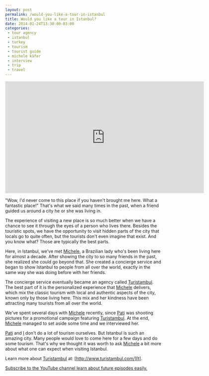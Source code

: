 ```yaml
---
layout: post
permalink: /would-you-like-a-tour-in-istanbul
title: Would you like a tour in Istanbul?
date: 2014-01-24T13:30:00-03:00
categories:
 - tour agency
 - istanbul
 - turkey
 - tourism
 - tourist guide
 - michele käfer
 - interview
 - trip
 - travel
---
```

<div class="center">
<iframe width="640" height="360" src="http://www.youtube.com/embed/Mmz1jtE2gBc" frameborder="0" allowfullscreen></iframe>
</div>

"Wow, I'd never come to this place if you haven't brought me here. What a fantastic place!" That's what we said many times in the past, when a friend guided us around a city he or she was living in.

The experience of visiting a new place is so much better when we have a chance to see it through the eyes of a person who lives there. Besides the touristic spots, we have the opportunity to visit hidden parts of the city that locals go to quite often, but the tourists don't even imagine that exist. And you know what? Those are typically the best parts.

Here, in Istanbul, we've met [Michele][m], a Brazilian lady who's been living here for almost a decade. After showing the city to so many friends in the past, she realized she could go beyond that. She created a concierge service and began to show Istanbul to people from all over the world, exactly in the same way she was doing before with her friends.

The concierge service eventually became an agency called [Turistambul][t]. The best part of it is the personalized experience that [Michele][m] delivers, which mix the classic tourism with local and authentic aspects of the city, known only by those living here. This mix and her kindness have been attracting many tourists from all over the world.

We've spent several days with [Michele][m] recently, since [Pati][p] was shooting pictures for a promotional campaign featuring [Turistambul][t]. At the end, [Michele][m] managed to set aside some time and we interviewed her.

[Pati][p] and [I][v] don't do a lot of tourism ourselves. But Istanbul is such an amazing city. Many people would love to come here for a few days and do some tourism. That's why we thought it was worth to ask [Michele][m] a bit more about what one can expect when visiting Istanbul. 

Learn more about [Turistambul][t] at: [http://www.turistambul.com/][t].

[Subscribe to the YouTube channel learn about future episodes easily.][i]

[m]: http://www.turistambul.com/pt/#!/page_Services
[t]: http://www.turistambul.com/pt/
[p]: http://patriciafigueira.com.br
[v]: http://www.viniciusteles.com.br
[i]: http://www.youtube.com/subscription_center?add_user=CasalPartiuEng